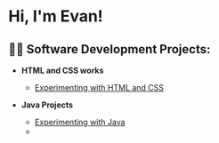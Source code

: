 <h1>Hi, I'm Evan! </h1>

<h2>👨‍💻 Software Development Projects:</h2>

- <b>HTML and CSS works</b>
  - [Experimenting with HTML and CSS](https://github.com/EvanDreyer/HtmlCss-projects)
  
- <b>Java Projects</b>
  - [Experimenting with Java](https://github.com/EvanDreyer/Java-Projects)
  - <!--
- <b>PowerShell</b>
  - [Windows EventLog: Failed RDP Logins Source IP to full GeoData Conversion](https://github.com/joshmadakor1/Sentinel-Lab)
  - [JWipe (Disk Wiping Utility)](https://github.com/joshmadakor1/Jwipe.PowerShell)
  - [Active Directory Bulk User Creation](https://github.com/joshmadakor1/AD_PS)
  - [FIM (File Integrity Monitor)](https://github.com/joshmadakor1/PowerShell-Integrity-FIM)
- <b>C# (.NET Desktop Applications)</b>
  - [Ransomware Proof of Concept (Encrypter)](https://github.com/joshmadakor1/EncrypterPOC)
  - [Ransomware Proof of Concept (Decrypter)](https://github.com/joshmadakor1/DecrypterPOC)
  - [Keylogger with Email Capability](https://github.com/joshmadakor1/Key-Logger-With-Email)
- <b>Python</b>
  - [Package Delivery Application (Datastructures and Algorithms Demo)](https://github.com/joshmadakor1/Package-Delivery-Pathfinding-Algorithm)
  - --> 
<h2> Connect with me:</h2>
 <a href="https://www.linkedin.com/in/evan-dreyer-8a3b76281">LinkedIn




